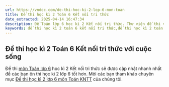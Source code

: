 ```yaml
---
url: https://vndoc.com/de-thi-hoc-ki-2-lop-6-mon-toan
title: Đề thi học kì 2 Toán 6 Kết nối tri thức
date_extracted: 2025-04-14 16:47:34
description: Đề Toán lớp 6 học kì 2 Kết nối tri thức. Thư viện đề thi và kiểm tra VnDoc sẽ cập nhật Đề thi môn Toán lớp 6 học kì 2 nhanh nhất để các bạn ôn thi học kì 2 lớp 6 tốt hơn. Mời các bạn tham khảo chuyên mục Đề thi học kì 2 lớp 6
keywords: đề thi học kì 2 toán 6 kết nối tri thức,đề thi học kì 2 toán 6 kntt,đề thi toán học kì 2 lớp 6,đề thi cuối kì 2 toán 6 kết nối tri thức,đề thi cuối kì 2 toán 6 kntt,Đề thi học kì 2 lớp 6 môn Toán,đề thi toán học kì 2 lớp 6,đề thi toán lớp 6 học kì 2
---
```


## Đề thi học kì 2 Toán 6 Kết nối tri thức với cuộc sống
Đề thi [môn Toán lớp 6](<https://vndoc.com/mon-toan-lop6>) học kì 2 Kết nối tri thức sẽ được cập nhật nhanh nhất để các bạn ôn thi học kì 2 lớp 6 tốt hơn. Mời các bạn tham khảo chuyên mục [Đề thi học kì 2 lớp 6 môn Toán KNTT](<https://vndoc.com/de-thi-hoc-ki-2-lop-6-mon-toan>) của chúng tôi.
